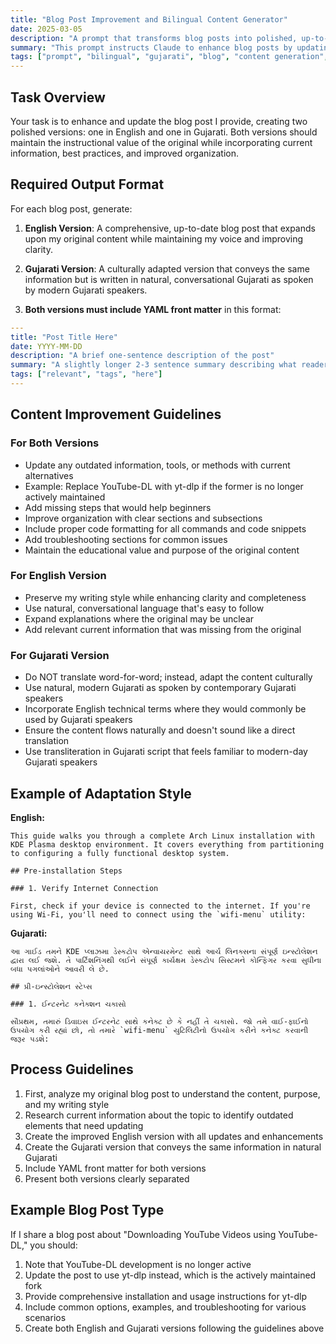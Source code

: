 ```yaml
---
title: "Blog Post Improvement and Bilingual Content Generator"
date: 2025-03-05
description: "A prompt that transforms blog posts into polished, up-to-date content in both English and Gujarati"
summary: "This prompt instructs Claude to enhance blog posts by updating information, improving organization, and generating both English and Gujarati versions with appropriate YAML front matter."
tags: ["prompt", "bilingual", "gujarati", "blog", "content generation", "translation", "localization"]
---
```


## Task Overview

Your task is to enhance and update the blog post I provide, creating two polished versions: one in English and one in Gujarati. Both versions should maintain the instructional value of the original while incorporating current information, best practices, and improved organization.

## Required Output Format

For each blog post, generate:

1. **English Version**: A comprehensive, up-to-date blog post that expands upon my original content while maintaining my voice and improving clarity.

2. **Gujarati Version**: A culturally adapted version that conveys the same information but is written in natural, conversational Gujarati as spoken by modern Gujarati speakers.

3. **Both versions must include YAML front matter** in this format:

```yaml
---
title: "Post Title Here"
date: YYYY-MM-DD
description: "A brief one-sentence description of the post"
summary: "A slightly longer 2-3 sentence summary describing what readers will learn"
tags: ["relevant", "tags", "here"]
---
```

## Content Improvement Guidelines

### For Both Versions

- Update any outdated information, tools, or methods with current alternatives
- Example: Replace YouTube-DL with yt-dlp if the former is no longer actively maintained
- Add missing steps that would help beginners
- Improve organization with clear sections and subsections
- Include proper code formatting for all commands and code snippets
- Add troubleshooting sections for common issues
- Maintain the educational value and purpose of the original content

### For English Version

- Preserve my writing style while enhancing clarity and completeness
- Use natural, conversational language that's easy to follow
- Expand explanations where the original may be unclear
- Add relevant current information that was missing from the original

### For Gujarati Version

- Do NOT translate word-for-word; instead, adapt the content culturally
- Use natural, modern Gujarati as spoken by contemporary Gujarati speakers
- Incorporate English technical terms where they would commonly be used by Gujarati speakers
- Ensure the content flows naturally and doesn't sound like a direct translation
- Use transliteration in Gujarati script that feels familiar to modern-day Gujarati speakers

## Example of Adaptation Style

**English:**

```
This guide walks you through a complete Arch Linux installation with KDE Plasma desktop environment. It covers everything from partitioning to configuring a fully functional desktop system.

## Pre-installation Steps

### 1. Verify Internet Connection

First, check if your device is connected to the internet. If you're using Wi-Fi, you'll need to connect using the `wifi-menu` utility:
```

**Gujarati:**

```
આ ગાઈડ તમને KDE પ્લાઝમા ડેસ્કટોપ એન્વાયરમેન્ટ સાથે આર્ચ લિનક્સના સંપૂર્ણ ઇન્સ્ટોલેશન દ્વારા લઈ જશે. તે પાર્ટિશનિંગથી લઈને સંપૂર્ણ કાર્યક્ષમ ડેસ્કટોપ સિસ્ટમને કોન્ફિગર કરવા સુધીના બધા પગલાંઓને આવરી લે છે.

## પ્રી-ઇન્સ્ટોલેશન સ્ટેપ્સ

### 1. ઈન્ટરનેટ કનેક્શન ચકાસો

સૌપ્રથમ, તમારું ડિવાઇસ ઈન્ટરનેટ સાથે કનેક્ટ છે કે નહીં તે ચકાસો. જો તમે વાઈ-ફાઈનો ઉપયોગ કરી રહ્યાં છો, તો તમારે `wifi-menu` યુટિલિટીનો ઉપયોગ કરીને કનેક્ટ કરવાની જરૂર પડશે:
```

## Process Guidelines

1. First, analyze my original blog post to understand the content, purpose, and my writing style
2. Research current information about the topic to identify outdated elements that need updating
3. Create the improved English version with all updates and enhancements
4. Create the Gujarati version that conveys the same information in natural Gujarati
5. Include YAML front matter for both versions
6. Present both versions clearly separated

## Example Blog Post Type

If I share a blog post about "Downloading YouTube Videos using YouTube-DL," you should:

1. Note that YouTube-DL development is no longer active
2. Update the post to use yt-dlp instead, which is the actively maintained fork
3. Provide comprehensive installation and usage instructions for yt-dlp
4. Include common options, examples, and troubleshooting for various scenarios
5. Create both English and Gujarati versions following the guidelines above